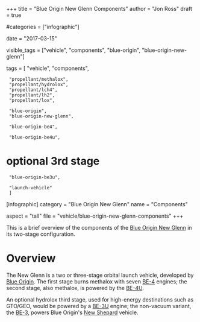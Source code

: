 +++
title = "Blue Origin New Glenn Components"
author = "Jon Ross"
draft = true

#categories = ["infographic"]

date = "2017-03-15"

visible_tags = ["vehicle", "components", "blue-origin", "blue-origin-new-glenn"]

tags = [
     "vehicle",
     "components",

     "propellant/methalox",
     "propellant/hydrolox",
     "propellant/lch4",
     "propellant/lh2",
     "propellant/lox",
     
     "blue-origin",
     "blue-origin-new-glenn",
     
     "blue-origin-be4",
     
     "blue-origin-be4u",

# optional 3rd stage
     
     "blue-origin-be3u",

     "launch-vehicle"
     ]

[infographic]
category = "Blue Origin New Glenn"
name = "Components"

aspect = "tall"
file = "vehicle/blue-origin-new-glenn-components"
+++

This is a brief overview of the components of the
[Blue Origin New Glenn](/tags/blue-origin-new-glenn/) in its two-stage configuration.

<!--more-->

# Overview

The New Glenn is a two or three-stage orbital launch vehicle,
developed by [Blue Origin](/tags/blue-origin/). The first stage burns
methalox with seven [BE-4](/tags/blue-origin-be4) engines; the second
stage, also methalox, is powered by the
[BE-4U](/term/blue-origin-be4u).

An optional hydrolox third stage, used for high-energy destinations
such as GTO/GEO, would be powered by a [BE-3U](/tags/blue-origin-be3u)
engine; the non-vacuum variant, the [BE-3](/tags/blue-origin-be3),
powers Blue Origin's [New Shepard](/tags/blue-origin-new-shepard)
vehicle.
